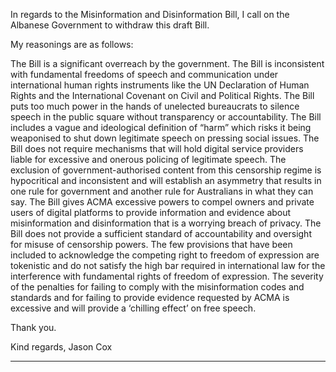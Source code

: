 In regards to the Misinformation and Disinformation Bill, I call on the Albanese Government to withdraw this draft Bill.

My reasonings are as follows:

The Bill is a significant overreach by the government.
The Bill is inconsistent with fundamental freedoms of speech and communication under international human
rights instruments like the UN Declaration of Human Rights and the International Covenant on Civil and Political
Rights.
The Bill puts too much power in the hands of unelected bureaucrats to silence speech in the public square
without transparency or accountability.
The Bill includes a vague and ideological definition of “harm” which risks it being weaponised to shut down
legitimate speech on pressing social issues.
The Bill does not require mechanisms that will hold digital service providers liable for excessive and onerous
policing of legitimate speech.
The exclusion of government-authorised content from this censorship regime is hypocritical and inconsistent and
will establish an asymmetry that results in one rule for government and another rule for Australians in what they
can say.
The Bill gives ACMA excessive powers to compel owners and private users of digital platforms to provide
information and evidence about misinformation and disinformation that is a worrying breach of privacy.
The Bill does not provide a sufficient standard of accountability and oversight for misuse of censorship powers.
The few provisions that have been included to acknowledge the competing right to freedom of expression are
tokenistic and do not satisfy the high bar required in international law for the interference with fundamental
rights of freedom of expression.
The severity of the penalties for failing to comply with the misinformation codes and standards and for failing to
provide evidence requested by ACMA is excessive and will provide a ‘chilling effect’ on free speech.

Thank you.

Kind regards,
Jason Cox


-----

